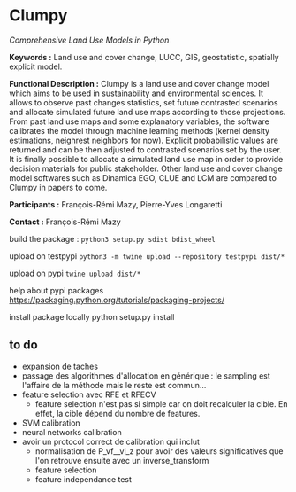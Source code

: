 # Clumpy

*Comprehensive Land Use Models in Python*

**Keywords :** Land use and cover change, LUCC, GIS, geostatistic, spatially explicit model.

**Functional Description :**
Clumpy is a land use and cover change model which aims to be used in sustainability and environmental sciences. It allows to observe past changes statistics, set future contrasted scenarios and allocate simulated future land use maps according to those projections.
From past land use maps and some explanatory variables, the software calibrates the model through machine learning methods (kernel density estimations, neighrest neighbors for now). Explicit probabilistic values are returned and can be then adjusted to contrasted scenarios set by the user. It is finally possible to allocate a simulated land use map in order to provide decision materials for public stakeholder.
Other land use and cover change model softwares such as Dinamica EGO, CLUE and LCM are compared to Clumpy in papers to come.

**Participants :**
François-Rémi Mazy,
Pierre-Yves Longaretti

**Contact :**
François-Rémi Mazy


build the package :
`python3 setup.py sdist bdist_wheel`

upload on testpypi
`python3 -m twine upload --repository testpypi dist/*`

upload on pypi
`twine upload dist/*`

help about pypi packages
https://packaging.python.org/tutorials/packaging-projects/

install package locally
python setup.py install

## to do

- expansion de taches
- passage des algorithmes d'allocation en générique : le sampling est l'affaire de la méthode mais le reste est commun...
- feature selection avec RFE et RFECV
    - feature selection n'est pas si simple car on doit recalculer la cible. En effet, la cible dépend du nombre de features.
- SVM calibration
- neural networks calibration
- avoir un protocol correct de calibration qui inclut 
    - normalisation de P_vf__vi_z pour avoir des valeurs significatives que l'on retrouve ensuite avec un inverse_transform
    - feature selection
    - feature independance test
